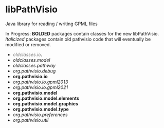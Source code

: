 # libPathVisio
Java library for reading / writing GPML files

In Progress: 
**BOLDED** packages contain classes for the new libPathVisio. _Italicized_ packages contain old pathvisio code that will eventually be modified or removed.  

- <span style="color:grey">_oldclasses.io_</span>.
- _oldclasses.model_
- _oldclasses.pathway_
- _org.pathvisio.debug_
- **org.pathvisio.io**
- _org.pathvisio.io.gpml2013_
- _org.pathvisio.io.gpml2021_
- **org.pathvisio.model**
- **org.pathvisio.model.elements**
- **org.pathvisio.model.graphics**
- **org.pathvisio.model.type**
- _org.pathvisio.preferences_
- _org.pathvisio.util_
